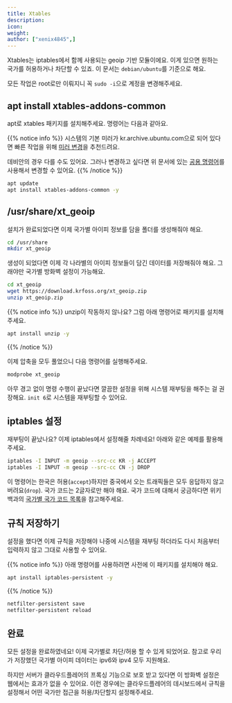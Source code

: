 ```yaml
---
title: Xtables
description: 
icon:
weight:
author: ["xenix4845",]
---
```


Xtables는 iptables에서 함께 사용되는 geoip 기반 모듈이에요. 이게 있으면 원하는 국가를 허용하거나 차단할 수 있죠. 이 문서는 `debian/ubuntu`를 기준으로 해요. 

모든 작업은 root로만 이뤄지니 꼭 `sudo -i`으로 계정을 변경해주세요. 

## apt install xtables-addons-common 

apt로 xtables 패키지를 설치해주세요. 명령어는 다음과 같아요.

{{% notice info %}}
시스템의 기본 미러가 kr.archive.ubuntu.com으로 되어 있다면 빠른 작업을 위해 [미러 변경](https://docs.krfoss.org/ubuntu/%EB%AF%B8%EB%9F%AC%EB%B3%80%EA%B2%BD%ED%95%98%EA%B8%B0/)을 추천드려요.

데비안의 경우 다를 수도 있어요. 그러나 변경하고 싶다면 위 문서에 있는 [공용 명령어](https://docs.krfoss.org/ubuntu/%EB%AF%B8%EB%9F%AC%EB%B3%80%EA%B2%BD%ED%95%98%EA%B8%B0/#id-2.-%EC%8A%A4%ED%81%AC%EB%A6%BD%ED%8A%B8-%EC%8B%A4%ED%96%89%ED%95%B4%EC%84%9C-%EC%88%98%EC%A0%95%ED%95%98%EA%B8%B0)를 사용해서 변경할 수 있어요.
{{% /notice %}}

```bash
apt update
apt install xtables-addons-common -y
```

## /usr/share/xt_geoip 

설치가 완료되었다면 이제 국가별 아이피 정보를 담을 폴더를 생성해줘야 해요. 

``` bash
cd /usr/share
mkdir xt_geoip
``` 

생성이 되었다면 이제 각 나라별의 아이피 정보들이 담긴 데이터를 저장해줘야 해요. 그래야만 국가별 방화벽 설정이 가능해요.

``` bash
cd xt_geoip
wget https://download.krfoss.org/xt_geoip.zip
unzip xt_geoip.zip
```

{{% notice info %}}
unzip이 작동하지 않나요? 그럼 아래 명령어로 패키지를 설치해주세요.
```bash
apt install unzip -y
```
{{% /notice %}}

이제 압축을 모두 풀었으니 다음 명령어를 실행해주세요.

``` bash
modprobe xt_geoip
```

아무 경고 없이 명령 수행이 끝났다면 깔끔한 설정을 위해 시스템 재부팅을 해주는 걸 권장해요. `init 6`로 시스템을 재부팅할 수 있어요.

## iptables 설정

재부팅이 끝났나요? 이제 iptables에서 설정해줄 차례네요! 아래와 같은 예제를 활용해주세요. 

``` bash
iptables -I INPUT -m geoip --src-cc KR -j ACCEPT
iptables -I INPUT -m geoip --src-cc CN -j DROP
```
이 명령어는 한국은 허용(`accept`)하지만 중국에서 오는 트래픽들은 모두 응답하지 않고 버려요(`drop`). 국가 코드는 2글자로만 해야 해요. 국가 코드에 대해서 궁금하다면 위키백과의 [국가별 국가 코드 목록](https://ko.wikipedia.org/wiki/%EA%B5%AD%EA%B0%80%EB%B3%84_%EA%B5%AD%EA%B0%80_%EC%BD%94%EB%93%9C_%EB%AA%A9%EB%A1%9D)을 참고해주세요. 

## 규칙 저장하기

설정을 했다면 이제 규칙을 저장해야 나중에 시스템을 재부팅 하더라도 다시 처음부터 입력하지 않고 그대로 사용할 수 있어요.

{{% notice info %}}
아래 명령어를 사용하려면 사전에 이 패키지를 설치해야 해요.
```bash
apt install iptables-persistent -y
```
{{% /notice %}}

``` bash
netfilter-persistent save
netfilter-persistent reload
``` 

## 완료

모든 설정을 완료하였네요! 이제 국가별로 차단/허용 할 수 있게 되었어요. 참고로 우리가 저장했던 국가별 아이피 데이터는 ipv6와 ipv4 모두 지원해요. 

하지만 서버가 클라우드플레어의 프록싱 기능으로 보호 받고 있다면 이 방화벽 설정은 웹에서는 효과가 없을 수 있어요. 이런 경우에는 클라우드플레어의 데시보드에서 규칙을 설정해서 어떤 국가만 접근을 허용/차단할지 설정해주세요. 
